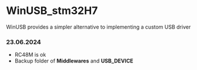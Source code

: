# WinUSB_stm32H7
WinUSB provides a simpler alternative to implementing a custom USB driver

### 23.06.2024
- RC48M is ok
- Backup folder of **Middlewares** and **USB_DEVICE**